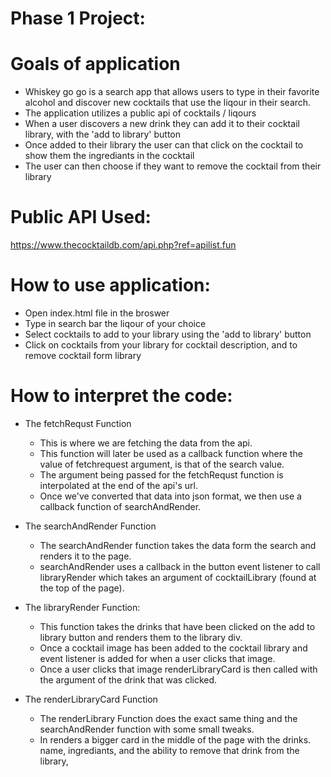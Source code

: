 # Phase 1 Project: 

# Goals of application 

* Whiskey go go is a search app that allows users to type in their favorite alcohol and discover new cocktails that use the liqour in their search. 
* The application utilizes a public api of cocktails / liqours 
* When a user discovers a new drink they can add it to their cocktail library, with the 'add to library' button
* Once added to their library the user can that click on the cocktail to show them the ingrediants in the cocktail 
* The user can then choose if they want to remove the cocktail from their library

# Public API Used: 

https://www.thecocktaildb.com/api.php?ref=apilist.fun


# How to use application:

* Open index.html file in the broswer 
* Type in search bar the liqour of your choice 
* Select cocktails to add to your library using the 'add to library' button
*  Click on cocktails from your library for cocktail description, and to remove cocktail form library 

# How to interpret the code:

* The fetchRequst Function 

    - This is where we are fetching the data from the api. 
    - This function will later be used as a callback function where the value of fetchrequest argument, is that of the search value. 
    - The argument being passed for the fetchRequst function is interpolated at the end of the api's url. 
    - Once we've converted that data into json format, we then use a callback function of searchAndRender.

* The searchAndRender Function 

    - The searchAndRender function takes the data form the search and renders it to the page.
    - searchAndRender uses a callback in the button event listener to call libraryRender which takes an argument of cocktailLibrary (found at the top of the page).

* The libraryRender Function: 
    - This function takes the drinks that have been clicked on the add to library button and renders them to the library div.
    - Once a cocktail image has been added to the cocktail library and event listener is added for when a user clicks that image. 
    - Once a user clicks that image renderLibraryCard is then called with the argument of the drink that was clicked. 

* The renderLibraryCard Function 
    - The renderLibrary Function does the exact same thing and the searchAndRender function with some small tweaks.
    - In renders a bigger card in the middle of the page with the drinks. name, ingrediants, and the ability to remove that drink from the library, 

    
    

